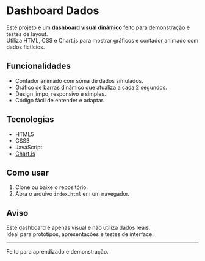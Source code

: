 # Dashboard Dados 

Este projeto é um **dashboard visual dinâmico** feito para demonstração e testes de layout.  
Utiliza HTML, CSS e Chart.js para mostrar gráficos e contador animado com dados fictícios.

## Funcionalidades

- Contador animado com soma de dados simulados.
- Gráfico de barras dinâmico que atualiza a cada 2 segundos.
- Design limpo, responsivo e simples.
- Código fácil de entender e adaptar.

## Tecnologias

- HTML5
- CSS3
- JavaScript 
- [Chart.js](https://www.chartjs.org/)

## Como usar

1. Clone ou baixe o repositório.
2. Abra o arquivo `index.html` em um navegador.

## Aviso

Este dashboard é apenas visual e não utiliza dados reais.  
Ideal para protótipos, apresentações e testes de interface.

---

Feito para aprendizado e demonstração.
